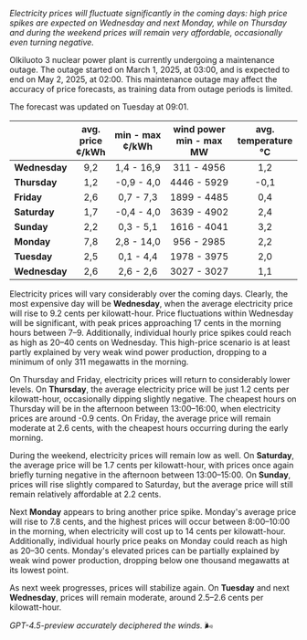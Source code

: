 *Electricity prices will fluctuate significantly in the coming days: high price spikes are expected on Wednesday and next Monday, while on Thursday and during the weekend prices will remain very affordable, occasionally even turning negative.*

Olkiluoto 3 nuclear power plant is currently undergoing a maintenance outage. The outage started on March 1, 2025, at 03:00, and is expected to end on May 2, 2025, at 02:00. This maintenance outage may affect the accuracy of price forecasts, as training data from outage periods is limited.

The forecast was updated on Tuesday at 09:01.

|              | avg.<br>price<br>¢/kWh | min - max<br>¢/kWh | wind power<br>min - max<br>MW | avg.<br>temperature<br>°C |
|:-------------|:----------------------:|:------------------:|:----------------------------:|:-------------------------:|
| **Wednesday** | 9,2                    | 1,4 - 16,9         | 311 - 4956                   | 1,2                         |
| **Thursday**  | 1,2                    | -0,9 - 4,0         | 4446 - 5929                  | -0,1                        |
| **Friday**    | 2,6                    | 0,7 - 7,3          | 1899 - 4485                  | 0,4                         |
| **Saturday**  | 1,7                    | -0,4 - 4,0         | 3639 - 4902                  | 2,4                         |
| **Sunday**    | 2,2                    | 0,3 - 5,1          | 1616 - 4041                  | 3,2                         |
| **Monday**    | 7,8                    | 2,8 - 14,0         | 956 - 2985                   | 2,2                         |
| **Tuesday**   | 2,5                    | 0,1 - 4,4          | 1978 - 3975                  | 2,0                         |
| **Wednesday** | 2,6                    | 2,6 - 2,6          | 3027 - 3027                  | 1,1                         |

Electricity prices will vary considerably over the coming days. Clearly, the most expensive day will be **Wednesday**, when the average electricity price will rise to 9.2 cents per kilowatt-hour. Price fluctuations within Wednesday will be significant, with peak prices approaching 17 cents in the morning hours between 7–9. Additionally, individual hourly price spikes could reach as high as 20–40 cents on Wednesday. This high-price scenario is at least partly explained by very weak wind power production, dropping to a minimum of only 311 megawatts in the morning.

On Thursday and Friday, electricity prices will return to considerably lower levels. On **Thursday**, the average electricity price will be just 1.2 cents per kilowatt-hour, occasionally dipping slightly negative. The cheapest hours on Thursday will be in the afternoon between 13:00–16:00, when electricity prices are around -0.9 cents. On Friday, the average price will remain moderate at 2.6 cents, with the cheapest hours occurring during the early morning.

During the weekend, electricity prices will remain low as well. On **Saturday**, the average price will be 1.7 cents per kilowatt-hour, with prices once again briefly turning negative in the afternoon between 13:00–15:00. On **Sunday**, prices will rise slightly compared to Saturday, but the average price will still remain relatively affordable at 2.2 cents.

Next **Monday** appears to bring another price spike. Monday's average price will rise to 7.8 cents, and the highest prices will occur between 8:00–10:00 in the morning, when electricity will cost up to 14 cents per kilowatt-hour. Additionally, individual hourly price peaks on Monday could reach as high as 20–30 cents. Monday's elevated prices can be partially explained by weak wind power production, dropping below one thousand megawatts at its lowest point.

As next week progresses, prices will stabilize again. On **Tuesday** and next **Wednesday**, prices will remain moderate, around 2.5–2.6 cents per kilowatt-hour.

*GPT-4.5-preview accurately deciphered the winds.* 🌬️
